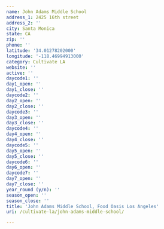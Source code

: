 ```yaml
---
name: John Adams Middle School
address_1: 2425 16th street
address_2: ''
city: Santa Monica
state: CA
zip: ''
phone: ''
latitude: '34.01278202000'
longitude: '-118.46994913000'
category: Cultivate LA
website: ''
active: ''
daycode1: ''
day1_open: ''
day1_close: ''
daycode2: ''
day2_open: ''
day2_close: ''
daycode3: ''
day3_open: ''
day3_close: ''
daycode4: ''
day4_open: ''
day4_close: ''
daycode5: ''
day5_open: ''
day5_close: ''
daycode6: ''
day6_open: ''
daycode7: ''
day7_open: ''
day7_close: ''
year_round (y/n): ''
season_open: ''
season_close: ''
title: 'John Adams Middle School, Food Oasis Los Angeles'
uri: /cultivate-la/john-adams-middle-school/

---
```

